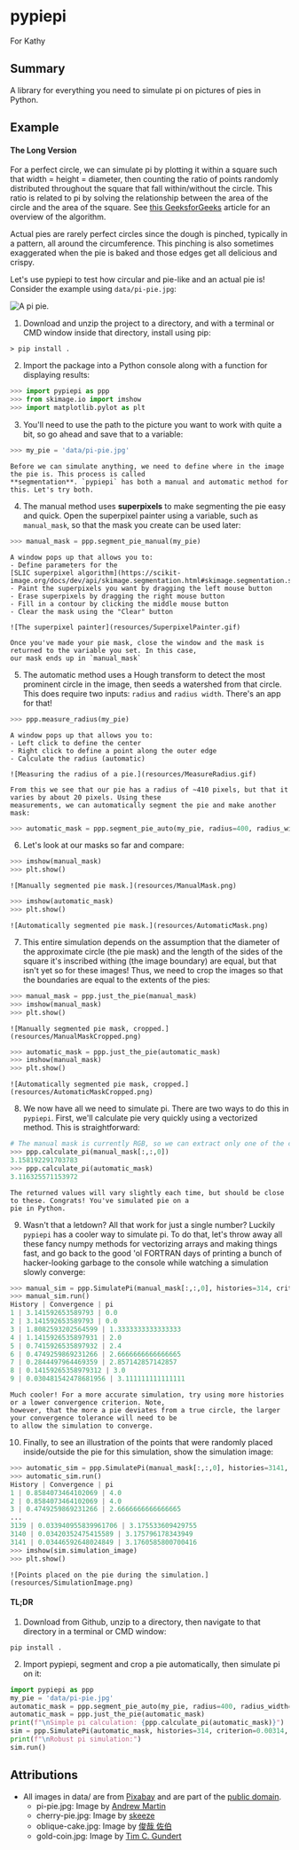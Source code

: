 # pypiepi

For Kathy

## Summary

A library for everything you need to simulate pi on pictures of pies in Python.

## Example

#### The Long Version

For a perfect circle, we can simulate pi by plotting it within a square such that width = height = diameter, then
counting  the ratio of points randomly distributed throughout the square that fall within/without the circle. This
ratio is related to pi by solving the relationship between the area of the circle and the area of the square. See [this
GeeksforGeeks](https://www.geeksforgeeks.org/estimating-value-pi-using-monte-carlo/) article for an overview of the
algorithm.

Actual pies are rarely perfect circles since the dough is pinched, typically in a pattern, all around the circumference.
This pinching is also sometimes exaggerated when the pie is baked and those edges get all delicious and crispy.

Let's use pypiepi to test how circular and pie-like and an actual pie is! Consider the example using `data/pi-pie.jpg`:

![A pi pie.](data/pi-pie.jpg)

1. Download and unzip the project to a directory, and with a terminal or CMD window inside that directory, install using
pip:

```BatchFile
> pip install .
```

2. Import the package into a Python console along with a function for displaying results:

```python
>>> import pypiepi as ppp
>>> from skimage.io import imshow
>>> import matplotlib.pylot as plt
```

3. You'll need to use the path to the picture you want to work with quite a bit, so go ahead and save that to a
variable:

```python
>>> my_pie = 'data/pi-pie.jpg'
```

    Before we can simulate anything, we need to define where in the image the pie is. This process is called
    **segmentation**. `pypiepi` has both a manual and automatic method for this. Let's try both.

4. The manual method uses **superpixels** to make segmenting the pie easy and quick. Open the superpixel painter using
a variable, such as `manual_mask`, so that the mask you create can be used later:

```python
>>> manual_mask = ppp.segment_pie_manual(my_pie)
```
    
    A window pops up that allows you to:
    - Define parameters for the
    [SLIC superpixel algorithm](https://scikit-image.org/docs/dev/api/skimage.segmentation.html#skimage.segmentation.slic)
    - Paint the superpixels you want by dragging the left mouse button
    - Erase superpixels by dragging the right mouse button
    - Fill in a contour by clicking the middle mouse button
    - Clear the mask using the "Clear" button
    
    ![The superpixel painter](resources/SuperpixelPainter.gif)
    
    Once you've made your pie mask, close the window and the mask is returned to the variable you set. In this case,
    our mask ends up in `manual_mask`

5. The automatic method uses a Hough transform to detect the most prominent circle in the image, then seeds a watershed
from that circle. This does require two inputs: `radius` and `radius width`. There's an app for that!

```python
>>> ppp.measure_radius(my_pie)
```
    
    A window pops up that allows you to:
    - Left click to define the center
    - Right click to define a point along the outer edge
    - Calculate the radius (automatic)
    
    ![Measuring the radius of a pie.](resources/MeasureRadius.gif)
    
    From this we see that our pie has a radius of ~410 pixels, but that it varies by about 20 pixels. Using these
    measurements, we can automatically segment the pie and make another mask:
    
```python
>>> automatic_mask = ppp.segment_pie_auto(my_pie, radius=400, radius_width=20)
```
    
6. Let's look at our masks so far and compare:

```python
>>> imshow(manual_mask)
>>> plt.show()
```
    
    ![Manually segmented pie mask.](resources/ManualMask.png)
    
```python
>>> imshow(automatic_mask)
>>> plt.show()
```
    
    ![Automatically segmented pie mask.](resources/AutomaticMask.png)

7. This entire simulation depends on the assumption that the diameter of the approximate circle (the pie mask) and the
length of the sides of the square it's inscribed withing (the image boundary) are equal, but that isn't yet so for these
images! Thus, we need to crop the images so that the boundaries are equal to the extents of the pies:

```python
>>> manual_mask = ppp.just_the_pie(manual_mask)
>>> imshow(manual_mask)
>>> plt.show()
```
    
    ![Manually segmented pie mask, cropped.](resources/ManualMaskCropped.png)
    
```python
>>> automatic_mask = ppp.just_the_pie(automatic_mask)
>>> imshow(manual_mask)
>>> plt.show()
```
    
    ![Automatically segmented pie mask, cropped.](resources/AutomaticMaskCropped.png)

8. We now have all we need to simulate pi. There are two ways to do this in `pypiepi`. First, we'll calculate pie very
quickly using a vectorized method. This is straightforward:

```python
# The manual mask is currently RGB, so we can extract only one of the channels for simulation:
>>> ppp.calculate_pi(manual_mask[:,:,0])
3.158192291703783
>>> ppp.calculate_pi(automatic_mask)
3.116325571153972
```
    
    The returned values will vary slightly each time, but should be close to these. Congrats! You've simulated pie on a
    pie in Python.

9. Wasn't that a letdown? All that work for just a single number? Luckily `pypiepi` has a cooler way to simulate pi.
To do that, let's throw away all these fancy numpy methods for vectorizing arrays and making things fast, and go back
to the good 'ol FORTRAN days of printing a bunch of hacker-looking garbage to the console while watching a simulation
slowly converge:

```python
>>> manual_sim = ppp.SimulatePi(manual_mask[:,:,0], histories=314, criterion=0.0314, verbose=True)
>>> manual_sim.run()
History | Convergence | pi
1 | 3.141592653589793 | 0.0
2 | 3.141592653589793 | 0.0
3 | 1.8082593202564599 | 1.3333333333333333
4 | 1.1415926535897931 | 2.0
5 | 0.7415926535897932 | 2.4
6 | 0.4749259869231266 | 2.6666666666666665
7 | 0.2844497964469359 | 2.857142857142857
8 | 0.14159265358979312 | 3.0
9 | 0.030481542478681956 | 3.111111111111111
```
    
    Much cooler! For a more accurate simulation, try using more histories or a lower convergence criterion. Note,
    however, that the more a pie deviates from a true circle, the larger your convergence tolerance will need to be
    to allow the simulation to converge.
    
10. Finally, to see an illustration of the points that were randomly placed inside/outside the pie for this simulation,
    show the simulation image:
    
```python
>>> automatic_sim = ppp.SimulatePi(manual_mask[:,:,0], histories=3141, criterion=0.00000314, verbose=True)
>>> automatic_sim.run()
History | Convergence | pi
1 | 0.8584073464102069 | 4.0
2 | 0.8584073464102069 | 4.0
3 | 0.4749259869231266 | 2.6666666666666665
...
3139 | 0.033940955839961706 | 3.175533609429755
3140 | 0.03420352475415589 | 3.175796178343949
3141 | 0.03446592648024849 | 3.1760585800700416
>>> imshow(sim.simulation_image)
>>> plt.show()
```
    
    ![Points placed on the pie during the simulation.](resources/SimulationImage.png)

#### TL;DR

1. Download from Github, unzip to a directory, then navigate to that directory in a terminal or CMD window:

```BatchFile
pip install .
```

2. Import pypiepi, segment and crop a pie automatically, then simulate pi on it:

```python
import pypiepi as ppp
my_pie = 'data/pi-pie.jpg'
automatic_mask = ppp.segment_pie_auto(my_pie, radius=400, radius_width=20)
automatic_mask = ppp.just_the_pie(automatic_mask)
print(f"\nSimple pi calculation: {ppp.calculate_pi(automatic_mask)}")
sim = ppp.SimulatePi(automatic_mask, histories=314, criterion=0.00314, verbose=True)
print(f"\nRobust pi simulation:")
sim.run()
```

## Attributions
- All images in data/ are from [Pixabay](https://pixabay.com) and are part of the [public domain](https://pixabay.com/service/license/).
    - pi-pie.jpg: Image by [Andrew Martin](https://pixabay.com/users/aitoff-388338)
    - cherry-pie.jpg: Image by [skeeze](https://pixabay.com/users/skeeze-272447)
    - oblique-cake.jpg: Image by [俊哉 佐伯](https://pixabay.com/users/la-fontaine-22289)
    - gold-coin.jpg: Image by [Tim C. Gundert](https://pixabay.com/users/timcgundert-3157574)
